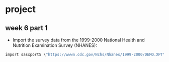 # project
## week 6 part 1 
   - Import the survey data from the 1999-2000 National Health and Nutrition Examination Survey (NHANES):
 ```stata
 import sasxport5 \"https://wwwn.cdc.gov/Nchs/Nhanes/1999-2000/DEMO.XPT\"
 ```

